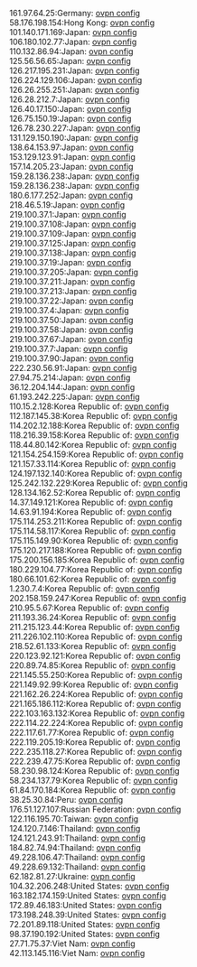 161.97.64.25:Germany: [ovpn config](vpn/161_97_64_25.ovpn)  
58.176.198.154:Hong Kong: [ovpn config](vpn/58_176_198_154.ovpn)  
101.140.171.169:Japan: [ovpn config](vpn/101_140_171_169.ovpn)  
106.180.102.77:Japan: [ovpn config](vpn/106_180_102_77.ovpn)  
110.132.86.94:Japan: [ovpn config](vpn/110_132_86_94.ovpn)  
125.56.56.65:Japan: [ovpn config](vpn/125_56_56_65.ovpn)  
126.217.195.231:Japan: [ovpn config](vpn/126_217_195_231.ovpn)  
126.224.129.106:Japan: [ovpn config](vpn/126_224_129_106.ovpn)  
126.26.255.251:Japan: [ovpn config](vpn/126_26_255_251.ovpn)  
126.28.212.7:Japan: [ovpn config](vpn/126_28_212_7.ovpn)  
126.40.17.150:Japan: [ovpn config](vpn/126_40_17_150.ovpn)  
126.75.150.19:Japan: [ovpn config](vpn/126_75_150_19.ovpn)  
126.78.230.227:Japan: [ovpn config](vpn/126_78_230_227.ovpn)  
131.129.150.190:Japan: [ovpn config](vpn/131_129_150_190.ovpn)  
138.64.153.97:Japan: [ovpn config](vpn/138_64_153_97.ovpn)  
153.129.123.91:Japan: [ovpn config](vpn/153_129_123_91.ovpn)  
157.14.205.23:Japan: [ovpn config](vpn/157_14_205_23.ovpn)  
159.28.136.238:Japan: [ovpn config](vpn/159_28_136_238.ovpn)  
159.28.136.238:Japan: [ovpn config](vpn/159_28_136_238.ovpn)  
180.6.177.252:Japan: [ovpn config](vpn/180_6_177_252.ovpn)  
218.46.5.19:Japan: [ovpn config](vpn/218_46_5_19.ovpn)  
219.100.37.1:Japan: [ovpn config](vpn/219_100_37_1.ovpn)  
219.100.37.108:Japan: [ovpn config](vpn/219_100_37_108.ovpn)  
219.100.37.109:Japan: [ovpn config](vpn/219_100_37_109.ovpn)  
219.100.37.125:Japan: [ovpn config](vpn/219_100_37_125.ovpn)  
219.100.37.138:Japan: [ovpn config](vpn/219_100_37_138.ovpn)  
219.100.37.19:Japan: [ovpn config](vpn/219_100_37_19.ovpn)  
219.100.37.205:Japan: [ovpn config](vpn/219_100_37_205.ovpn)  
219.100.37.211:Japan: [ovpn config](vpn/219_100_37_211.ovpn)  
219.100.37.213:Japan: [ovpn config](vpn/219_100_37_213.ovpn)  
219.100.37.22:Japan: [ovpn config](vpn/219_100_37_22.ovpn)  
219.100.37.4:Japan: [ovpn config](vpn/219_100_37_4.ovpn)  
219.100.37.50:Japan: [ovpn config](vpn/219_100_37_50.ovpn)  
219.100.37.58:Japan: [ovpn config](vpn/219_100_37_58.ovpn)  
219.100.37.67:Japan: [ovpn config](vpn/219_100_37_67.ovpn)  
219.100.37.7:Japan: [ovpn config](vpn/219_100_37_7.ovpn)  
219.100.37.90:Japan: [ovpn config](vpn/219_100_37_90.ovpn)  
222.230.56.91:Japan: [ovpn config](vpn/222_230_56_91.ovpn)  
27.94.75.214:Japan: [ovpn config](vpn/27_94_75_214.ovpn)  
36.12.204.144:Japan: [ovpn config](vpn/36_12_204_144.ovpn)  
61.193.242.225:Japan: [ovpn config](vpn/61_193_242_225.ovpn)  
110.15.2.128:Korea Republic of: [ovpn config](vpn/110_15_2_128.ovpn)  
112.187.145.38:Korea Republic of: [ovpn config](vpn/112_187_145_38.ovpn)  
114.202.12.188:Korea Republic of: [ovpn config](vpn/114_202_12_188.ovpn)  
118.216.39.158:Korea Republic of: [ovpn config](vpn/118_216_39_158.ovpn)  
118.44.80.142:Korea Republic of: [ovpn config](vpn/118_44_80_142.ovpn)  
121.154.254.159:Korea Republic of: [ovpn config](vpn/121_154_254_159.ovpn)  
121.157.33.114:Korea Republic of: [ovpn config](vpn/121_157_33_114.ovpn)  
124.197.132.140:Korea Republic of: [ovpn config](vpn/124_197_132_140.ovpn)  
125.242.132.229:Korea Republic of: [ovpn config](vpn/125_242_132_229.ovpn)  
128.134.162.52:Korea Republic of: [ovpn config](vpn/128_134_162_52.ovpn)  
14.37.149.121:Korea Republic of: [ovpn config](vpn/14_37_149_121.ovpn)  
14.63.91.194:Korea Republic of: [ovpn config](vpn/14_63_91_194.ovpn)  
175.114.253.211:Korea Republic of: [ovpn config](vpn/175_114_253_211.ovpn)  
175.114.58.117:Korea Republic of: [ovpn config](vpn/175_114_58_117.ovpn)  
175.115.149.90:Korea Republic of: [ovpn config](vpn/175_115_149_90.ovpn)  
175.120.217.188:Korea Republic of: [ovpn config](vpn/175_120_217_188.ovpn)  
175.200.156.185:Korea Republic of: [ovpn config](vpn/175_200_156_185.ovpn)  
180.229.104.77:Korea Republic of: [ovpn config](vpn/180_229_104_77.ovpn)  
180.66.101.62:Korea Republic of: [ovpn config](vpn/180_66_101_62.ovpn)  
1.230.7.4:Korea Republic of: [ovpn config](vpn/1_230_7_4.ovpn)  
202.158.159.247:Korea Republic of: [ovpn config](vpn/202_158_159_247.ovpn)  
210.95.5.67:Korea Republic of: [ovpn config](vpn/210_95_5_67.ovpn)  
211.193.36.24:Korea Republic of: [ovpn config](vpn/211_193_36_24.ovpn)  
211.215.123.44:Korea Republic of: [ovpn config](vpn/211_215_123_44.ovpn)  
211.226.102.110:Korea Republic of: [ovpn config](vpn/211_226_102_110.ovpn)  
218.52.61.133:Korea Republic of: [ovpn config](vpn/218_52_61_133.ovpn)  
220.123.92.121:Korea Republic of: [ovpn config](vpn/220_123_92_121.ovpn)  
220.89.74.85:Korea Republic of: [ovpn config](vpn/220_89_74_85.ovpn)  
221.145.55.250:Korea Republic of: [ovpn config](vpn/221_145_55_250.ovpn)  
221.149.92.99:Korea Republic of: [ovpn config](vpn/221_149_92_99.ovpn)  
221.162.26.224:Korea Republic of: [ovpn config](vpn/221_162_26_224.ovpn)  
221.165.186.112:Korea Republic of: [ovpn config](vpn/221_165_186_112.ovpn)  
222.103.163.132:Korea Republic of: [ovpn config](vpn/222_103_163_132.ovpn)  
222.114.22.224:Korea Republic of: [ovpn config](vpn/222_114_22_224.ovpn)  
222.117.61.77:Korea Republic of: [ovpn config](vpn/222_117_61_77.ovpn)  
222.119.205.19:Korea Republic of: [ovpn config](vpn/222_119_205_19.ovpn)  
222.235.118.27:Korea Republic of: [ovpn config](vpn/222_235_118_27.ovpn)  
222.239.47.75:Korea Republic of: [ovpn config](vpn/222_239_47_75.ovpn)  
58.230.98.124:Korea Republic of: [ovpn config](vpn/58_230_98_124.ovpn)  
58.234.137.79:Korea Republic of: [ovpn config](vpn/58_234_137_79.ovpn)  
61.84.170.184:Korea Republic of: [ovpn config](vpn/61_84_170_184.ovpn)  
38.25.30.84:Peru: [ovpn config](vpn/38_25_30_84.ovpn)  
176.51.127.107:Russian Federation: [ovpn config](vpn/176_51_127_107.ovpn)  
122.116.195.70:Taiwan: [ovpn config](vpn/122_116_195_70.ovpn)  
124.120.7.146:Thailand: [ovpn config](vpn/124_120_7_146.ovpn)  
124.121.243.91:Thailand: [ovpn config](vpn/124_121_243_91.ovpn)  
184.82.74.94:Thailand: [ovpn config](vpn/184_82_74_94.ovpn)  
49.228.106.47:Thailand: [ovpn config](vpn/49_228_106_47.ovpn)  
49.228.69.132:Thailand: [ovpn config](vpn/49_228_69_132.ovpn)  
62.182.81.27:Ukraine: [ovpn config](vpn/62_182_81_27.ovpn)  
104.32.206.248:United States: [ovpn config](vpn/104_32_206_248.ovpn)  
163.182.174.159:United States: [ovpn config](vpn/163_182_174_159.ovpn)  
172.89.46.183:United States: [ovpn config](vpn/172_89_46_183.ovpn)  
173.198.248.39:United States: [ovpn config](vpn/173_198_248_39.ovpn)  
72.201.89.118:United States: [ovpn config](vpn/72_201_89_118.ovpn)  
98.37.190.192:United States: [ovpn config](vpn/98_37_190_192.ovpn)  
27.71.75.37:Viet Nam: [ovpn config](vpn/27_71_75_37.ovpn)  
42.113.145.116:Viet Nam: [ovpn config](vpn/42_113_145_116.ovpn)  
